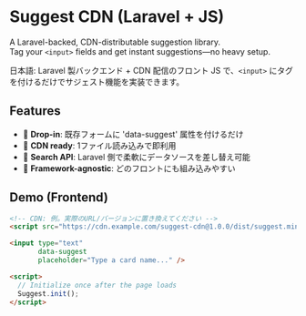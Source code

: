 # Suggest CDN (Laravel + JS)

A Laravel-backed, CDN-distributable suggestion library.  
Tag your `<input>` fields and get instant suggestions—no heavy setup.

日本語: Laravel 製バックエンド + CDN 配信のフロント JS で、`<input>` にタグを付けるだけでサジェスト機能を実装できます。

## Features

- 🔌 **Drop-in**: 既存フォームに 'data-suggest' 属性を付けるだけ
- 🚀 **CDN ready**: 1ファイル読み込みで即利用
- 🧠 **Search API**: Laravel 側で柔軟にデータソースを差し替え可能
- 🧩 **Framework-agnostic**: どのフロントにも組み込みやすい

## Demo (Frontend)

```html
<!-- CDN: 例。実際のURL/バージョンに置き換えてください -->
<script src="https://cdn.example.com/suggest-cdn@1.0.0/dist/suggest.min.js"></script>

<input type="text"
       data-suggest
       placeholder="Type a card name..." />

<script>
  // Initialize once after the page loads
  Suggest.init();
</script>


